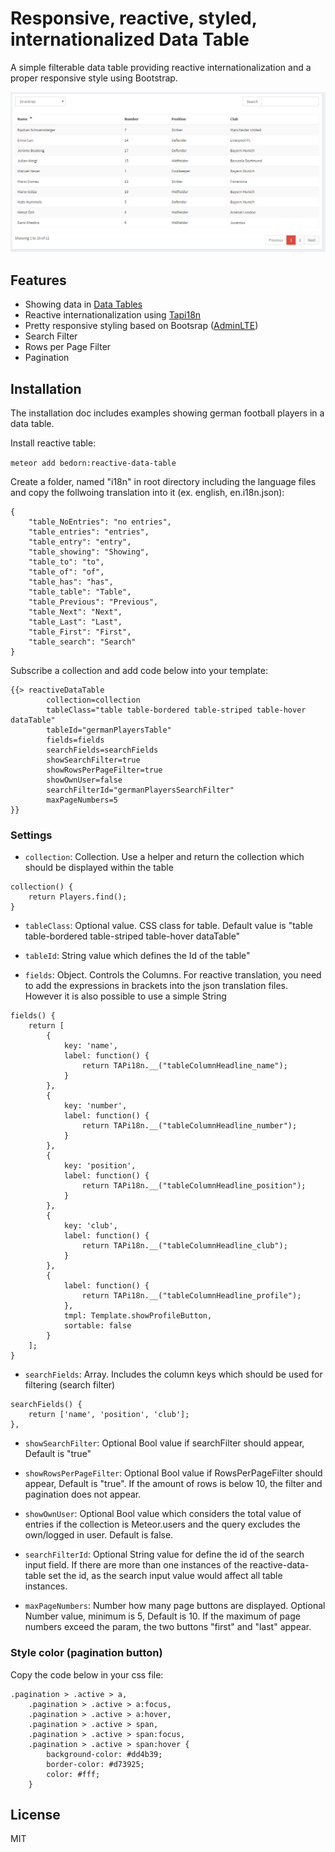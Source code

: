 # Responsive, reactive, styled, internationalized Data Table

A simple filterable data table providing reactive internationalization and a proper responsive style using Bootstrap.

![Example](table-example.png)

## Features

* Showing data in [Data Tables](https://github.com/aslagle/reactive-table/)
* Reactive internationalization using [Tapi18n](https://github.com/TAPevents/tap-i18n/)
* Pretty responsive styling based on Bootsrap ([AdminLTE](https://github.com/yp2/AdminLTE/))
* Search Filter
* Rows per Page Filter
* Pagination

## Installation

The installation doc includes examples showing german football players in a data table.

Install reactive table:

`meteor add bedorn:reactive-data-table`

Create a folder, named "i18n" in root directory including the language files
and copy the follwoing translation into it (ex. english, en.i18n.json):

```
{
    "table_NoEntries": "no entries",
    "table_entries": "entries",
    "table_entry": "entry",
    "table_showing": "Showing",
    "table_to": "to",
    "table_of": "of",
    "table_has": "has",
    "table_table": "Table",
    "table_Previous": "Previous",
    "table_Next": "Next",
    "table_Last": "Last",
    "table_First": "First",
    "table_search": "Search"
}
```

Subscribe a collection and add code below into your template:

```
{{> reactiveDataTable
        collection=collection
        tableClass="table table-bordered table-striped table-hover dataTable"
        tableId="germanPlayersTable"
        fields=fields
        searchFields=searchFields
        showSearchFilter=true
        showRowsPerPageFilter=true
        showOwnUser=false
        searchFilterId="germanPlayersSearchFilter"
        maxPageNumbers=5
}}
```

### Settings

* `collection`: Collection. Use a helper and return the collection which should be displayed within the table

```
collection() {
    return Players.find();
}
```

* `tableClass`: Optional value. CSS class for table. Default value is "table table-bordered table-striped table-hover dataTable"

* `tableId`: String value which defines the Id of the table"

* `fields`: Object. Controls the Columns. For reactive translation, you need to add the expressions in brackets into the json translation files. However it is also possible to use a simple String

```
fields() {
    return [
        {
            key: 'name',
            label: function() {
                return TAPi18n.__("tableColumnHeadline_name");
            }
        },
        {
            key: 'number',
            label: function() {
                return TAPi18n.__("tableColumnHeadline_number");
            }
        },
        {
            key: 'position',
            label: function() {
                return TAPi18n.__("tableColumnHeadline_position");
            }
        },
        {
            key: 'club',
            label: function() {
                return TAPi18n.__("tableColumnHeadline_club");
            }
        },
        {
            label: function() {
                return TAPi18n.__("tableColumnHeadline_profile");
            },
            tmpl: Template.showProfileButton,
            sortable: false
        }
    ];
}
```

* `searchFields`: Array. Includes the column keys which should be used for filtering (search filter)

```
searchFields() {
    return ['name', 'position', 'club'];
},
```

* `showSearchFilter`: Optional Bool value if searchFilter should appear, Default is "true"

* `showRowsPerPageFilter`: Optional Bool value if RowsPerPageFilter should appear, Default is "true". If the amount of rows is below 10, the filter and pagination does not appear.

* `showOwnUser`: Optional Bool value which considers the total value of entries if the collection is Meteor.users and the query excludes the own/logged in user. Default is false.

* `searchFilterId`: Optional String value for define the id of the search input field. If there are more than one instances of the reactive-data-table set the id, as the search input value would affect all table instances.

* `maxPageNumbers`: Number how many page buttons are displayed. Optional Number value, minimum is 5, Default is 10. If the maximum of page numbers exceed the param, the two buttons "first" and "last" appear.

### Style color (pagination button)

Copy the code below in your css file:

```
.pagination > .active > a,
    .pagination > .active > a:focus,
    .pagination > .active > a:hover,
    .pagination > .active > span,
    .pagination > .active > span:focus,
    .pagination > .active > span:hover {
        background-color: #dd4b39;
        border-color: #d73925;
        color: #fff;
    }
```

## License

MIT
